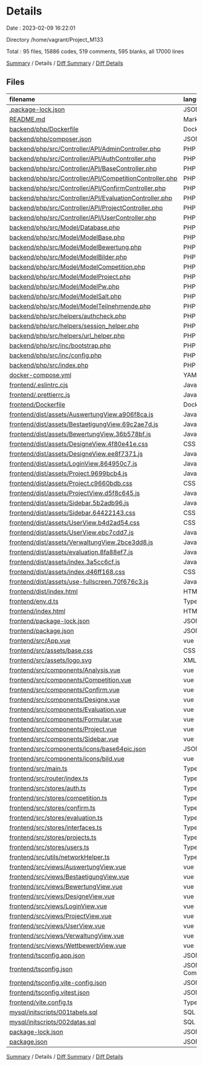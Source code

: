 # Details

Date : 2023-02-09 16:22:01

Directory /home/vagrant/Project_M133

Total : 95 files,  15886 codes, 519 comments, 595 blanks, all 17000 lines

[Summary](results.md) / Details / [Diff Summary](diff.md) / [Diff Details](diff-details.md)

## Files
| filename | language | code | comment | blank | total |
| :--- | :--- | ---: | ---: | ---: | ---: |
| [.package-lock.json](/.package-lock.json) | JSON | 3,754 | 0 | 1 | 3,755 |
| [README.md](/README.md) | Markdown | 5 | 0 | 4 | 9 |
| [backend/php/Dockerfile](/backend/php/Dockerfile) | Docker | 42 | 7 | 8 | 57 |
| [backend/php/composer.json](/backend/php/composer.json) | JSON | 5 | 0 | 3 | 8 |
| [backend/php/src/Controller/API/AdminController.php](/backend/php/src/Controller/API/AdminController.php) | PHP | 104 | 13 | 6 | 123 |
| [backend/php/src/Controller/API/AuthController.php](/backend/php/src/Controller/API/AuthController.php) | PHP | 164 | 7 | 1 | 172 |
| [backend/php/src/Controller/API/BaseController.php](/backend/php/src/Controller/API/BaseController.php) | PHP | 160 | 11 | 20 | 191 |
| [backend/php/src/Controller/API/CompetitionController.php](/backend/php/src/Controller/API/CompetitionController.php) | PHP | 102 | 11 | 0 | 113 |
| [backend/php/src/Controller/API/ConfirmController.php](/backend/php/src/Controller/API/ConfirmController.php) | PHP | 37 | 4 | 0 | 41 |
| [backend/php/src/Controller/API/EvaluationController.php](/backend/php/src/Controller/API/EvaluationController.php) | PHP | 212 | 12 | 12 | 236 |
| [backend/php/src/Controller/API/ProjectController.php](/backend/php/src/Controller/API/ProjectController.php) | PHP | 135 | 9 | 0 | 144 |
| [backend/php/src/Controller/API/UserController.php](/backend/php/src/Controller/API/UserController.php) | PHP | 92 | 12 | 0 | 104 |
| [backend/php/src/Model/Database.php](/backend/php/src/Model/Database.php) | PHP | 81 | 14 | 18 | 113 |
| [backend/php/src/Model/ModelBase.php](/backend/php/src/Model/ModelBase.php) | PHP | 59 | 9 | 15 | 83 |
| [backend/php/src/Model/ModelBewertung.php](/backend/php/src/Model/ModelBewertung.php) | PHP | 95 | 30 | 20 | 145 |
| [backend/php/src/Model/ModelBilder.php](/backend/php/src/Model/ModelBilder.php) | PHP | 50 | 17 | 10 | 77 |
| [backend/php/src/Model/ModelCompetition.php](/backend/php/src/Model/ModelCompetition.php) | PHP | 61 | 30 | 18 | 109 |
| [backend/php/src/Model/ModelProject.php](/backend/php/src/Model/ModelProject.php) | PHP | 117 | 36 | 29 | 182 |
| [backend/php/src/Model/ModelPw.php](/backend/php/src/Model/ModelPw.php) | PHP | 55 | 17 | 18 | 90 |
| [backend/php/src/Model/ModelSalt.php](/backend/php/src/Model/ModelSalt.php) | PHP | 36 | 9 | 8 | 53 |
| [backend/php/src/Model/ModelTeilnehmende.php](/backend/php/src/Model/ModelTeilnehmende.php) | PHP | 305 | 131 | 73 | 509 |
| [backend/php/src/helpers/authcheck.php](/backend/php/src/helpers/authcheck.php) | PHP | 48 | 7 | 8 | 63 |
| [backend/php/src/helpers/session_helper.php](/backend/php/src/helpers/session_helper.php) | PHP | 10 | 0 | 3 | 13 |
| [backend/php/src/helpers/url_helper.php](/backend/php/src/helpers/url_helper.php) | PHP | 4 | 2 | 1 | 7 |
| [backend/php/src/inc/bootstrap.php](/backend/php/src/inc/bootstrap.php) | PHP | 41 | 1 | 6 | 48 |
| [backend/php/src/inc/config.php](/backend/php/src/inc/config.php) | PHP | 2 | 6 | 3 | 11 |
| [backend/php/src/index.php](/backend/php/src/index.php) | PHP | 45 | 1 | 6 | 52 |
| [docker-compose.yml](/docker-compose.yml) | YAML | 39 | 1 | 9 | 49 |
| [frontend/.eslintrc.cjs](/frontend/.eslintrc.cjs) | JavaScript | 17 | 1 | 2 | 20 |
| [frontend/.prettierrc.js](/frontend/.prettierrc.js) | JavaScript | 7 | 8 | 1 | 16 |
| [frontend/Dockerfile](/frontend/Dockerfile) | Docker | 9 | 6 | 7 | 22 |
| [frontend/dist/assets/AuswertungView.a906f8ca.js](/frontend/dist/assets/AuswertungView.a906f8ca.js) | JavaScript | 1 | 0 | 1 | 2 |
| [frontend/dist/assets/BestaetigungView.69c2ae7d.js](/frontend/dist/assets/BestaetigungView.69c2ae7d.js) | JavaScript | 1 | 0 | 1 | 2 |
| [frontend/dist/assets/BewertungView.36b578bf.js](/frontend/dist/assets/BewertungView.36b578bf.js) | JavaScript | 1 | 0 | 1 | 2 |
| [frontend/dist/assets/DesigneView.4f80e41e.css](/frontend/dist/assets/DesigneView.4f80e41e.css) | CSS | 1 | 0 | 1 | 2 |
| [frontend/dist/assets/DesigneView.ee8f7371.js](/frontend/dist/assets/DesigneView.ee8f7371.js) | JavaScript | 11 | 0 | 1 | 12 |
| [frontend/dist/assets/LoginView.864950c7.js](/frontend/dist/assets/LoginView.864950c7.js) | JavaScript | 2 | 0 | 1 | 3 |
| [frontend/dist/assets/Project.9699bcb4.js](/frontend/dist/assets/Project.9699bcb4.js) | JavaScript | 1 | 0 | 1 | 2 |
| [frontend/dist/assets/Project.c9660bdb.css](/frontend/dist/assets/Project.c9660bdb.css) | CSS | 1 | 0 | 1 | 2 |
| [frontend/dist/assets/ProjectView.d5f8c645.js](/frontend/dist/assets/ProjectView.d5f8c645.js) | JavaScript | 1 | 0 | 1 | 2 |
| [frontend/dist/assets/Sidebar.5b2adb96.js](/frontend/dist/assets/Sidebar.5b2adb96.js) | JavaScript | 1 | 0 | 1 | 2 |
| [frontend/dist/assets/Sidebar.64422143.css](/frontend/dist/assets/Sidebar.64422143.css) | CSS | 1 | 0 | 1 | 2 |
| [frontend/dist/assets/UserView.b4d2ad54.css](/frontend/dist/assets/UserView.b4d2ad54.css) | CSS | 1 | 0 | 1 | 2 |
| [frontend/dist/assets/UserView.ebc7cdd7.js](/frontend/dist/assets/UserView.ebc7cdd7.js) | JavaScript | 1 | 0 | 1 | 2 |
| [frontend/dist/assets/VerwaltungView.2bce3dd8.js](/frontend/dist/assets/VerwaltungView.2bce3dd8.js) | JavaScript | 1 | 0 | 1 | 2 |
| [frontend/dist/assets/evaluation.8fa88ef7.js](/frontend/dist/assets/evaluation.8fa88ef7.js) | JavaScript | 1 | 0 | 1 | 2 |
| [frontend/dist/assets/index.3a5cc6cf.js](/frontend/dist/assets/index.3a5cc6cf.js) | JavaScript | 25 | 13 | 1 | 39 |
| [frontend/dist/assets/index.d46ff168.css](/frontend/dist/assets/index.d46ff168.css) | CSS | 1 | 0 | 1 | 2 |
| [frontend/dist/assets/use-fullscreen.70f676c3.js](/frontend/dist/assets/use-fullscreen.70f676c3.js) | JavaScript | 1 | 0 | 1 | 2 |
| [frontend/dist/index.html](/frontend/dist/index.html) | HTML | 14 | 0 | 1 | 15 |
| [frontend/env.d.ts](/frontend/env.d.ts) | TypeScript | 0 | 1 | 1 | 2 |
| [frontend/index.html](/frontend/index.html) | HTML | 13 | 0 | 0 | 13 |
| [frontend/package-lock.json](/frontend/package-lock.json) | JSON | 6,992 | 0 | 1 | 6,993 |
| [frontend/package.json](/frontend/package.json) | JSON | 59 | 0 | 1 | 60 |
| [frontend/src/App.vue](/frontend/src/App.vue) | vue | 135 | 1 | 14 | 150 |
| [frontend/src/assets/base.css](/frontend/src/assets/base.css) | CSS | 61 | 3 | 14 | 78 |
| [frontend/src/assets/logo.svg](/frontend/src/assets/logo.svg) | XML | 1 | 0 | 0 | 1 |
| [frontend/src/components/Analysis.vue](/frontend/src/components/Analysis.vue) | vue | 30 | 0 | 3 | 33 |
| [frontend/src/components/Competition.vue](/frontend/src/components/Competition.vue) | vue | 271 | 0 | 16 | 287 |
| [frontend/src/components/Confirm.vue](/frontend/src/components/Confirm.vue) | vue | 41 | 0 | 4 | 45 |
| [frontend/src/components/Designe.vue](/frontend/src/components/Designe.vue) | vue | 129 | 0 | 8 | 137 |
| [frontend/src/components/Evaluation.vue](/frontend/src/components/Evaluation.vue) | vue | 51 | 0 | 8 | 59 |
| [frontend/src/components/Formular.vue](/frontend/src/components/Formular.vue) | vue | 260 | 0 | 12 | 272 |
| [frontend/src/components/Project.vue](/frontend/src/components/Project.vue) | vue | 193 | 0 | 15 | 208 |
| [frontend/src/components/Sidebar.vue](/frontend/src/components/Sidebar.vue) | vue | 135 | 8 | 10 | 153 |
| [frontend/src/components/icons/base64pic.json](/frontend/src/components/icons/base64pic.json) | JSON | 1 | 0 | 0 | 1 |
| [frontend/src/components/icons/bild.vue](/frontend/src/components/icons/bild.vue) | vue | 3 | 0 | 2 | 5 |
| [frontend/src/main.ts](/frontend/src/main.ts) | TypeScript | 17 | 19 | 8 | 44 |
| [frontend/src/router/index.ts](/frontend/src/router/index.ts) | TypeScript | 69 | 19 | 6 | 94 |
| [frontend/src/stores/auth.ts](/frontend/src/stores/auth.ts) | TypeScript | 65 | 0 | 5 | 70 |
| [frontend/src/stores/competition.ts](/frontend/src/stores/competition.ts) | TypeScript | 48 | 1 | 5 | 54 |
| [frontend/src/stores/confirm.ts](/frontend/src/stores/confirm.ts) | TypeScript | 26 | 0 | 7 | 33 |
| [frontend/src/stores/evaluation.ts](/frontend/src/stores/evaluation.ts) | TypeScript | 109 | 1 | 11 | 121 |
| [frontend/src/stores/interfaces.ts](/frontend/src/stores/interfaces.ts) | TypeScript | 60 | 0 | 7 | 67 |
| [frontend/src/stores/projects.ts](/frontend/src/stores/projects.ts) | TypeScript | 59 | 0 | 6 | 65 |
| [frontend/src/stores/users.ts](/frontend/src/stores/users.ts) | TypeScript | 72 | 0 | 7 | 79 |
| [frontend/src/utils/networkHelper.ts](/frontend/src/utils/networkHelper.ts) | TypeScript | 84 | 15 | 21 | 120 |
| [frontend/src/views/AuswertungView.vue](/frontend/src/views/AuswertungView.vue) | vue | 32 | 0 | 3 | 35 |
| [frontend/src/views/BestaetigungView.vue](/frontend/src/views/BestaetigungView.vue) | vue | 9 | 0 | 1 | 10 |
| [frontend/src/views/BewertungView.vue](/frontend/src/views/BewertungView.vue) | vue | 42 | 0 | 5 | 47 |
| [frontend/src/views/DesigneView.vue](/frontend/src/views/DesigneView.vue) | vue | 32 | 0 | 3 | 35 |
| [frontend/src/views/LoginView.vue](/frontend/src/views/LoginView.vue) | vue | 97 | 0 | 8 | 105 |
| [frontend/src/views/ProjectView.vue](/frontend/src/views/ProjectView.vue) | vue | 41 | 0 | 5 | 46 |
| [frontend/src/views/UserView.vue](/frontend/src/views/UserView.vue) | vue | 62 | 0 | 6 | 68 |
| [frontend/src/views/VerwaltungView.vue](/frontend/src/views/VerwaltungView.vue) | vue | 52 | 0 | 5 | 57 |
| [frontend/src/views/WettbewerbView.vue](/frontend/src/views/WettbewerbView.vue) | vue | 9 | 0 | 1 | 10 |
| [frontend/tsconfig.app.json](/frontend/tsconfig.app.json) | JSON | 4 | 20 | 0 | 24 |
| [frontend/tsconfig.json](/frontend/tsconfig.json) | JSON with Comments | 18 | 0 | 1 | 19 |
| [frontend/tsconfig.vite-config.json](/frontend/tsconfig.vite-config.json) | JSON | 8 | 0 | 1 | 9 |
| [frontend/tsconfig.vitest.json](/frontend/tsconfig.vitest.json) | JSON | 8 | 5 | 0 | 13 |
| [frontend/vite.config.ts](/frontend/vite.config.ts) | TypeScript | 30 | 1 | 3 | 34 |
| [mysql/initscripts/001tabels.sql](/mysql/initscripts/001tabels.sql) | SQL | 98 | 0 | 20 | 118 |
| [mysql/initscripts/002datas.sql](/mysql/initscripts/002datas.sql) | SQL | 355 | 0 | 10 | 365 |
| [package-lock.json](/package-lock.json) | JSON | 40 | 0 | 1 | 41 |
| [package.json](/package.json) | JSON | 5 | 0 | 1 | 6 |

[Summary](results.md) / Details / [Diff Summary](diff.md) / [Diff Details](diff-details.md)